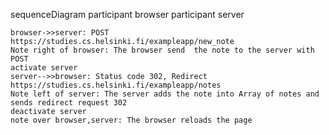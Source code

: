 sequenceDiagram
    participant browser
    participant server
    
    browser->>server: POST https://studies.cs.helsinki.fi/exampleapp/new_note
    Note right of browser: The browser send  the note to the server with POST
    activate server
    server-->>browser: Status code 302, Redirect https://studies.cs.helsinki.fi/exampleapp/notes
    Note left of server: The server adds the note into Array of notes and sends redirect request 302
    deactivate server
    note over browser,server: The browser reloads the page
